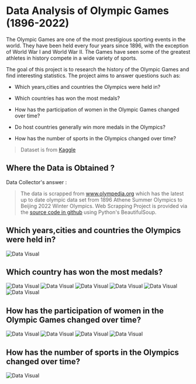 # Data Analysis of Olympic Games (1896-2022)

The Olympic Games are one of the most prestigious sporting events in the world. They have been held every four years since 1896, with the exception of World War I and World War II. The Games have seen some of the greatest athletes in history compete in a wide variety of sports.

The goal of this project is to research the history of the Olympic Games and find interesting statistics. The project aims to answer questions such as:

- Which years,cities and countries the Olympics were held in?

- Which countries has won the most medals?

- How has the participation of women in the Olympic Games changed over time?

- Do host countries generally win more medals in the Olympics?

- How has the number of sports in the Olympics changed over time?

> Dataset is from [Kaggle](https://www.kaggle.com/datasets/josephcheng123456/olympic-historical-dataset-from-olympediaorg)

## Where the Data is Obtained ?
Data Collector's answer :

> The data is scrapped from www.olympedia.org which has the latest up to date olympic data set from 1896 Athene Summer Olympics to Beijing 2022 Winter Olympics. Web Scrapping Project is provided via the [source code in github](https://github.com/josephwccheng/olympedia_web_scraping) using Python's BeautifulSoup.

## Which years,cities and countries the Olympics were held in?

![Data Visual](https://github.com/gururaser/data-analysis-of-olympic-games/blob/main/graphics/number_of_olympic_games_by_each_country.png)

## Which country has won the most medals?

![Data Visual](https://github.com/gururaser/data-analysis-of-olympic-games/blob/main/graphics/top5_medal_countries.png)
![Data Visual](https://github.com/gururaser/data-analysis-of-olympic-games/blob/main/graphics/top5_medal_countries_g_s_b_2.png)
![Data Visual](https://github.com/gururaser/data-analysis-of-olympic-games/blob/main/graphics/top5_medals_by_20_years_lineplot.png)
![Data Visual](https://github.com/gururaser/data-analysis-of-olympic-games/blob/main/graphics/top5_medals_by_year_lineplot.png)
![Data Visual](https://github.com/gururaser/data-analysis-of-olympic-games/blob/main/graphics/top5_cumulative_medals_by_20_years_lineplot.png)
![Data Visual](https://github.com/gururaser/data-analysis-of-olympic-games/blob/main/graphics/top5_cumulative_medals_by_years_lineplot.png)

## How has the participation of women in the Olympic Games changed over time?

![Data Visual](https://github.com/gururaser/data-analysis-of-olympic-games/blob/main/graphics/athlete_count_by_summer_games.png)
![Data Visual](https://github.com/gururaser/data-analysis-of-olympic-games/blob/main/graphics/athlete_count_by_winter_games.png)
![Data Visual](https://github.com/gururaser/data-analysis-of-olympic-games/blob/main/graphics/women_pct_summer_pie_charts.png)
![Data Visual](https://github.com/gururaser/data-analysis-of-olympic-games/blob/main/graphics/women_pct_winter_pie_charts.png)

## How has the number of sports in the Olympics changed over time?

![Data Visual](https://github.com/gururaser/data-analysis-of-olympic-games/blob/main/graphics/unique_sports_lineplot.png)
